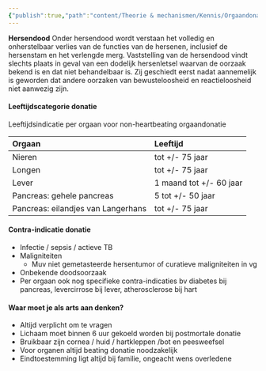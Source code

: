 ```yaml
---
{"publish":true,"path":"content/Theorie & mechanismen/Kennis/Orgaandonatie.md","permalink":"/content/theorie-and-mechanismen/kennis/orgaandonatie/"}
---
```


**Hersendood**
Onder hersendood wordt verstaan het volledig en onherstelbaar verlies van de functies van de hersenen, inclusief de hersenstam en het verlengde merg. Vaststelling van de hersendood vindt slechts plaats in geval van een dodelijk hersenletsel waarvan de oorzaak bekend is en dat niet behandelbaar is. Zij geschiedt eerst nadat aannemelijk is geworden dat andere oorzaken van bewusteloosheid en reactieloosheid niet aanwezig zijn.


#### Leeftijdscategorie donatie

Leeftijdsindicatie per orgaan voor non-heartbeating orgaandonatie

| Orgaan                             | Leeftijd                |
|:---------------------------------- |:----------------------- |
| Nieren                             | tot +/- 75 jaar         |
| Longen                             | tot +/- 75 jaar         |
| Lever                              | 1 maand tot +/- 60 jaar |
| Pancreas: gehele pancreas          | 5 tot +/- 50 jaar       | 
| Pancreas: eilandjes van Langerhans | tot +/- 75 jaar                        |

#### Contra-indicatie donatie

- Infectie / sepsis / actieve TB
- Maligniteiten
	- Muv niet gemetasteerde hersentumor of curatieve maligniteiten in vg
- Onbekende doodsoorzaak
- Per orgaan ook nog specifieke contra-indicaties bv diabetes bij pancreas, levercirrose bij lever, atherosclerose bij hart

#### Waar moet je als arts aan denken?

- Altijd verplicht om te vragen
- Lichaam moet binnen 6 uur gekoeld worden bij postmortale donatie
- Bruikbaar zijn cornea / huid / hartkleppen /bot en peesweefsel
- Voor organen altijd beating donatie noodzakelijk
- Eindtoestemming ligt altijd bij familie, ongeacht wens overledene

